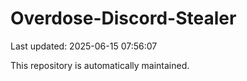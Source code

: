 # Overdose-Discord-Stealer

Last updated: 2025-06-15 07:56:07

This repository is automatically maintained.
